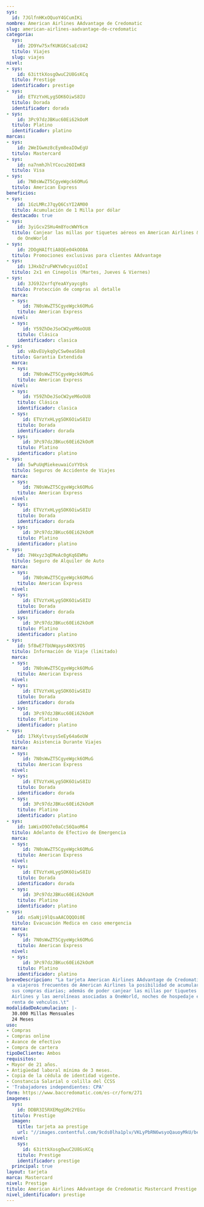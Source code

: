 ```yaml
---
sys:
  id: 7JGlfnHKxOQuoY4GCumIKi
nombre: American Airlines AAdvantage de Credomatic
slug: american-airlines-aadvantage-de-credomatic
categoria:
  sys:
    id: 2D9Yw75xfKUKG6CsaEcU42
  titulo: Viajes
  slug: viajes
nivel:
- sys:
    id: 63ittkXosgOwuC2U8GsKCq
  titulo: Prestige
  identificador: prestige
- sys:
    id: ETVzYxHLygSOK6OiwS8IU
  titulo: Dorada
  identificador: dorada
- sys:
    id: 3Pc97dzJBKuc60Ei62kOoM
  titulo: Platino
  identificador: platino
marcas:
- sys:
    id: 2WeIGwmz8cEym8eaIOwEgU
  titulo: Mastercard
- sys:
    id: na7nmhJhlYCocu26OImK8
  titulo: Visa
- sys:
    id: 7N0sWwZT5CgyeWgck6OMuG
  titulo: American Express
beneficios:
- sys:
    id: 1GzLMRcJ7qyQ6CsYI2AM00
  titulo: Acumulación de 1 Milla por dólar
  destacado: true
- sys:
    id: 3yiGcv2SHu4m8YocWWY6cm
  titulo: Canjear las millas por tiquetes aéreos en American Airlines & Aerolíneas
    de OneWorld
- sys:
    id: 2DOgHAIftiA8QEe04kOO8A
  titulo: Promociones exclusivas para clientes AAdvantage
- sys:
    id: 1JHxbZruFWKYw0cyuiOIoI
  titulo: 2x1 en Cinepolis (Martes, Jueves & Viernes)
- sys:
    id: 3JG9J2xrfqYeaAYyaycg8s
  titulo: Protección de compras al detalle
  marca:
  - sys:
      id: 7N0sWwZT5CgyeWgck6OMuG
    titulo: American Express
  nivel:
  - sys:
      id: Y59ZhDeJSoCW2yeM6oOU8
    titulo: Clásica
    identificador: clasica
- sys:
    id: vAbvEUykqOyCSw0eaS8o8
  titulo: Garantia Extendida
  marca:
  - sys:
      id: 7N0sWwZT5CgyeWgck6OMuG
    titulo: American Express
  nivel:
  - sys:
      id: Y59ZhDeJSoCW2yeM6oOU8
    titulo: Clásica
    identificador: clasica
  - sys:
      id: ETVzYxHLygSOK6OiwS8IU
    titulo: Dorada
    identificador: dorada
  - sys:
      id: 3Pc97dzJBKuc60Ei62kOoM
    titulo: Platino
    identificador: platino
- sys:
    id: 5wPuUqMiekeuwaiCoYYOsk
  titulo: Seguros de Accidente de Viajes
  marca:
  - sys:
      id: 7N0sWwZT5CgyeWgck6OMuG
    titulo: American Express
  nivel:
  - sys:
      id: ETVzYxHLygSOK6OiwS8IU
    titulo: Dorada
    identificador: dorada
  - sys:
      id: 3Pc97dzJBKuc60Ei62kOoM
    titulo: Platino
    identificador: platino
- sys:
    id: 7HHxyz3qEMeAc0gKq6EWMu
  titulo: Seguro de Alquiler de Auto
  marca:
  - sys:
      id: 7N0sWwZT5CgyeWgck6OMuG
    titulo: American Express
  nivel:
  - sys:
      id: ETVzYxHLygSOK6OiwS8IU
    titulo: Dorada
    identificador: dorada
  - sys:
      id: 3Pc97dzJBKuc60Ei62kOoM
    titulo: Platino
    identificador: platino
- sys:
    id: 5f8wE7fbUWqays4KKSYOS
  titulo: Información de Viaje (limitado)
  marca:
  - sys:
      id: 7N0sWwZT5CgyeWgck6OMuG
    titulo: American Express
  nivel:
  - sys:
      id: ETVzYxHLygSOK6OiwS8IU
    titulo: Dorada
    identificador: dorada
  - sys:
      id: 3Pc97dzJBKuc60Ei62kOoM
    titulo: Platino
    identificador: platino
- sys:
    id: 17kKyltvsysSeEy64a6oUW
  titulo: Asistencia Durante Viajes
  marca:
  - sys:
      id: 7N0sWwZT5CgyeWgck6OMuG
    titulo: American Express
  nivel:
  - sys:
      id: ETVzYxHLygSOK6OiwS8IU
    titulo: Dorada
    identificador: dorada
  - sys:
      id: 3Pc97dzJBKuc60Ei62kOoM
    titulo: Platino
    identificador: platino
- sys:
    id: 1aWixO9O7e0aCcS6QaoM64
  titulo: Adelanto de Efectivo de Emergencia
  marca:
  - sys:
      id: 7N0sWwZT5CgyeWgck6OMuG
    titulo: American Express
  nivel:
  - sys:
      id: ETVzYxHLygSOK6OiwS8IU
    titulo: Dorada
    identificador: dorada
  - sys:
      id: 3Pc97dzJBKuc60Ei62kOoM
    titulo: Platino
    identificador: platino
- sys:
    id: nSaNji9lQsaAACOQQOi0E
  titulo: Evacuación Medica en caso emergencia
  marca:
  - sys:
      id: 7N0sWwZT5CgyeWgck6OMuG
    titulo: American Express
  nivel:
  - sys:
      id: 3Pc97dzJBKuc60Ei62kOoM
    titulo: Platino
    identificador: platino
breveDescripcion: "La tarjeta American Airlines AAdvantage de Credomatic le permite
  a viajeros frecuentes de American Airlines la posibilidad de acumular millas por
  sus compras diarias; además de poder canjear las millas por tiquetes aéreos en American
  Airlines y las aerolíneas asociadas a OneWorld, noches de hospedaje en hoteles y/o
  renta de vehculos.\t"
modalidadDeAcumulacion: |-
  30.000 Millas Mensuales
  24 Meses
uso:
- Compras
- Compras online
- Avance de efectivo
- Compra de cartera
tipoDeCliente: Ambos
requisitos:
- Mayor de 21 años.
- Antigüedad laboral mínima de 3 meses.
- Copia de la cédula de identidad vigente.
- Constancia Salarial o colilla del CCSS
- 'Trabajadores independientes: CPA'
form: https://www.baccredomatic.com/es-cr/form/271
imagenes:
  sys:
    id: DDBR3I5RXEMqgGMc2YEGu
  titulo: Prestige
  imagen:
    title: tarjeta aa prestige
    url: "//images.contentful.com/9cds0lha1plv/VKLyPbRN6wsyoQauoyMkU/bec87d5167b6706b6f45c4d484f44e98/tarjeta_aa_prestige.jpg"
  nivel:
    sys:
      id: 63ittkXosgOwuC2U8GsKCq
    titulo: Prestige
    identificador: prestige
  principal: true
layout: tarjeta
marca: Mastercard
nivel: Prestige
titulo: American Airlines AAdvantage de Credomatic Mastercard Prestige
nivel_identificador: prestige
---
```

